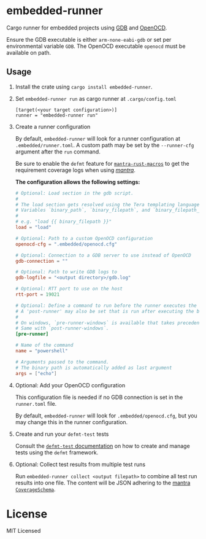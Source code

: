 # embedded-runner

Cargo runner for embedded projects using [GDB](https://www.sourceware.org/gdb/) and [OpenOCD](https://openocd.org/).

Ensure the GDB executable is either `arm-none-eabi-gdb` or set per environmental variable `GDB`.
The OpenOCD executable `openocd` must be available on path.

## Usage

1. Install the crate using `cargo install embedded-runner`.

2. Set `embedded-runner run` as cargo runner at `.cargo/config.toml`

   ```
   [target(<your target configuration>)]
   runner = "embedded-runner run"
   ```

3. Create a runner configuration

   By default, `embedded-runner` will look for a runner configuration at `.embedded/runner.toml`.
   A custom path may be set by the `--runner-cfg` argument after the `run` command.

   Be sure to enable the `defmt` feature for [`mantra-rust-macros`](https://github.com/mhatzl/mantra/tree/main/langs/rust/mantra-rust-macros) to get the requirement coverage logs when using [*mantra*](https://github.com/mhatzl/mantra).

   **The configuration allows the following settings:**

   ```toml
   # Optional: Load section in the gdb script.
   # 
   # The load section gets resolved using the Tera templating language.
   # Variables `binary_path`, `binary_filepath`, and `binary_filepath_noextension` are passed as context.
   #
   # e.g. "load {{ binary_filepath }}"
   load = "load"

   # Optional: Path to a custom OpenOCD configuration
   openocd-cfg = ".embedded/openocd.cfg"

   # Optional: Connection to a GDB server to use instead of OpenOCD
   gdb-connection = ""

   # Optional: Path to write GDB logs to
   gdb-logfile = "<output directory>/gdb.log"

   # Optional: RTT port to use on the host
   rtt-port = 19021

   # Optional: Define a command to run before the runner executes the binary.
   # A 'post-runner' may also be set that is run after executing the binary.
   #
   # On windows, `pre-runner-windows` is available that takes precedence over `pre-runner`.
   # Same with `post-runner-windows`.
   [pre-runner]

   # Name of the command
   name = "powershell"

   # Arguments passed to the command.
   # The binary path is automatically added as last argument 
   args = ["echo"]
   ```

4. Optional: Add your OpenOCD configuration

   This configuration file is needed if no GDB connection is set in the `runner.toml` file.

   By default, `embedded-runner` will look for `.embedded/openocd.cfg`,
   but you may change this in the runner configuration.

5. Create and run your `defmt-test` tests

   Consult the [`defmt-test` documentation](https://crates.io/crates/defmt-test) on how to create and manage tests using the `defmt` framework.

6. Optional: Collect test results from multiple test runs

   Run `embedded-runner collect <output filepath>` to combine all test run results into one file.
   The content will be JSON adhering to the [mantra `CoverageSchema`](https://github.com/mhatzl/mantra).

# License

MIT Licensed
